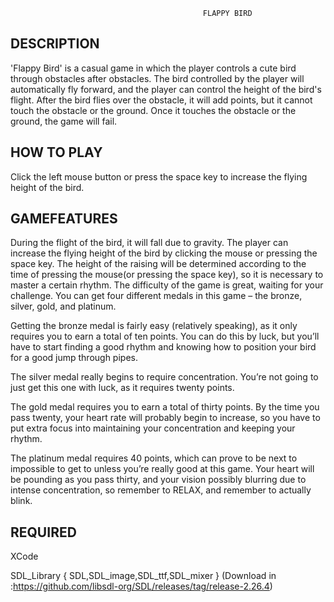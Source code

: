                                                FLAPPY BIRD

## DESCRIPTION

'Flappy Bird' is a casual game in which the player controls a cute bird through obstacles after obstacles.
The bird controlled by the player will automatically fly forward, and the player can control the height of the bird's flight. After the bird flies over the obstacle, it will add points, but it cannot touch the obstacle or the ground. Once it touches the obstacle or the ground, the game will fail.

## HOW TO PLAY

Click the left mouse button or press the space key to increase the flying height of the bird.

## GAMEFEATURES

During the flight of the bird, it will fall due to gravity. The player can increase the flying height of the bird by clicking the mouse or pressing the space key. The height of the raising will be determined according to the time of pressing the mouse(or pressing the space key), so it is necessary to master a certain rhythm. The difficulty of the game is great, waiting for your challenge. You can get four different medals in this game – the bronze, silver, gold, and platinum.

Getting the bronze medal is fairly easy (relatively speaking), as it only requires you to earn a total of ten points. You can do this by luck, but you’ll have to start finding a good rhythm and knowing how to position your bird for a good jump through pipes.

The silver medal really begins to require concentration. You’re not going to just get this one with luck, as it requires twenty points. 

The gold medal requires you to earn a total of thirty points. By the time you pass twenty, your heart rate will probably begin to increase, so you have to put extra focus into maintaining your concentration and keeping your rhythm. 

The platinum medal requires 40 points, which can prove to be next to impossible to get to unless you’re really good at this game. Your heart will be pounding as you pass thirty, and your vision possibly blurring due to intense concentration, so remember to RELAX, and remember to actually blink.

## REQUIRED

XCode

SDL_Library { SDL,SDL_image,SDL_ttf,SDL_mixer } (Download in :https://github.com/libsdl-org/SDL/releases/tag/release-2.26.4)
